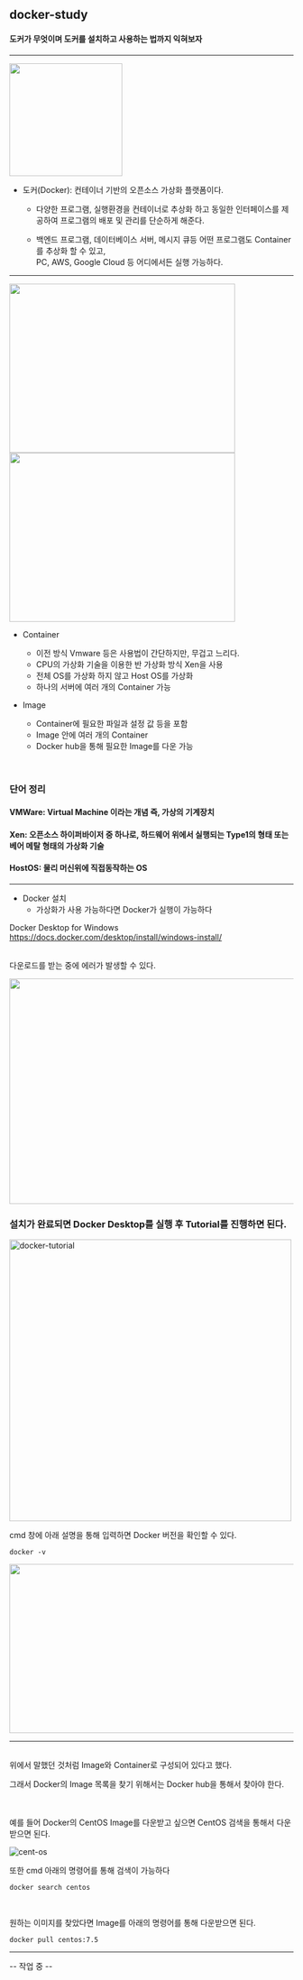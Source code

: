 ## docker-study

#### 도커가 무엇이며 도커를 설치하고 사용하는 법까지 익혀보자

<hr>

<img src="https://user-images.githubusercontent.com/118269278/218919796-d4e866e4-edec-4ee8-a2d5-776916782761.png" width=200 height=200>

* 도커(Docker): 컨테이너 기반의 오픈소스 가상화 플랫폼이다.

  * 다양한 프로그램, 실행환경을 컨테이너로 추상화 하고 동일한 인터페이스를 제공하여 프로그램의 배포 및 관리를 단순하게 해준다.
  
  * 백엔드 프로그램, 데이터베이스 서버, 메시지 큐등 어떤 프로그램도 Container를 추상화 할 수 있고,<br>PC, AWS, Google Cloud 등 어디에서든 실행 가능하다.
  
<hr>

<img src="https://user-images.githubusercontent.com/118269278/218923208-4424ce88-0570-4527-a3b2-1d0895a1e397.png" width=400 height=300/>

<img src="https://subicura.com/generated/assets/article_images/2017-01-19-docker-guide-for-beginners-1/vm-vs-docker-1000-895d2c06e.webp" width=400 height=300/>

- Container
  * 이전 방식 Vmware 등은 사용법이 간단하지만, 무겁고 느리다.
  * CPU의 가상화 기술을 이용한 반 가상화 방식 Xen을 사용
  * 전체 OS를 가상화 하지 않고 Host OS를 가상화
  * 하나의 서버에 여러 개의 Container 가능
  
- Image
  * Container에 필요한 파일과 설정 값 등을 포함
  * Image 안에 여러 개의 Container
  * Docker hub을 통해 필요한 Image를 다운 가능

<br>
  
### 단어 정리<br>
#### VMWare: Virtual Machine 이라는 개념 즉, 가상의 기계장치
#### Xen: 오픈소스 하이퍼바이저 중 하나로, 하드웨어 위에서 실행되는 Type1의 형태 또는 베어 메탈 형태의 가상화 기술<br>
#### HostOS: 물리 머신위에 직접동작하는 OS<br>

  
<hr>


* Docker 설치
   * 가상화가 사용 가능하다면 Docker가 실행이 가능하다


Docker Desktop for Windows<br>
https://docs.docker.com/desktop/install/windows-install/
<br><br>

다운로드를 받는 중에 에러가 발생할 수 있다.

<img src="https://user-images.githubusercontent.com/118269278/218981194-1310c6bb-396c-4a43-b9a4-f729b197a042.png" width=700 height=400 />

### 설치가 완료되면 Docker Desktop를 실행 후 Tutorial를 진행하면 된다.
   
   
<img width="500" alt="docker-tutorial" src="https://user-images.githubusercontent.com/118269278/218971909-babdabfe-94b0-4d45-b567-8979ff63c798.png">

<br>

cmd 창에 아래 설명을 통해 입력하면 Docker 버전을 확인할 수 있다.

```
docker -v
```

<img src="https://user-images.githubusercontent.com/118269278/218973919-9c9cab75-3eaf-4f03-bbf2-a019da0c0b26.png" width=800 height=300 />

<hr>

<br>
<div>
위에서 말했던 것처럼 Image와 Container로 구성되어 있다고 했다.

그래서 Docker의 Image 목록을 찾기 위해서는 Docker hub을 통해서 찾아야 한다.
</div>

<br><br>
예를 들어 Docker의 CentOS Image를 다운받고 싶으면 CentOS 검색을 통해서 다운 받으면 된다.

![cent-os](https://user-images.githubusercontent.com/118269278/218975613-fc39bd1b-f601-4414-9b9d-5a177c5138ff.png)

또한 cmd 아래의 명령어를 통해 검색이 가능하다

```
docker search centos
```

<br>

원하는 이미지를 찾았다면 Image를 아래의 명령어를 통해 다운받으면 된다.

```
docker pull centos:7.5
```

<hr>

-- 작업 중 --
